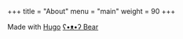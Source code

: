 +++
title = "About"
menu = "main"
weight = 90
+++

Made with [Hugo](https://gohugo.io/) [ʕ•ᴥ•ʔ Bear](https://github.com/janraasch/hugo-bearblog/)